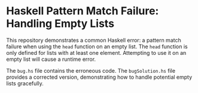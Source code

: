 # Haskell Pattern Match Failure: Handling Empty Lists

This repository demonstrates a common Haskell error: a pattern match failure when using the `head` function on an empty list. The `head` function is only defined for lists with at least one element. Attempting to use it on an empty list will cause a runtime error.

The `bug.hs` file contains the erroneous code. The `bugSolution.hs` file provides a corrected version, demonstrating how to handle potential empty lists gracefully. 